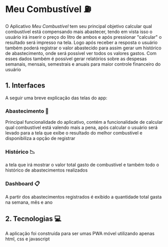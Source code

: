 # Meu Combustível :fuelpump:
O Aplicativo *Meu Combustível* tem seu principal objetivo calcular qual combustível está compensando mais abastecer, tendo em vista isso o usuário irá inserir o preço do litro de ambos e após pressionar "calcular" o resultado será impresso na tela. Logo após receber a resposta o usuário também poderá registrar o valor abastecido para assim gerar um histórico de abastecimento, onde será possível ver todos os valores gastos. Com esses dados também é possível gerar relatórios sobre as despesas semanais, mensais, semestrais e anuais para maior controle financeiro do usuário

## 1. Interfaces 
A seguir uma breve explicação das telas do app:

### Abastecimento :red_car:
Principal funcionalidade do aplicativo, contém a funcionalidade de calcular qual combustível está valendo mais a pena, após calcular o usuário será levado para a tela que exibe o resultado do melhor combustivel e disponibiliza a opção de registrar

### Histórico :chart_with_downwards_trend:
a tela que irá mostrar o valor total gasto de combustível e também todo o histórico de abastecimentos realizados

### Dashboard :clipboard:
A partir dos abastecimentos registrados é exibido a quantidade total gasta na semana, mês e ano

## 2. Tecnologias 💻
A aplicação foi construída para ser umas PWA móvel utilizando apenas html, css e javascript  

